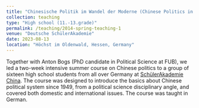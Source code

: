 ```yaml
---
title: "Chinesische Politik im Wandel der Moderne (Chinese Politics in the Course of Modernity) "
collection: teaching
type: "High school (11.-13.grade)"
permalink: /teaching/2014-spring-teaching-1
venue: "Deutsche SchülerAkademie"
date: 2023-08-13
location: "Höchst im Oldenwald, Hessen, Germany"
---
```


Together with Anton Bogs (PhD candidate in Political Science at FUB), we led a two-week intensive summer course on Chinese politics to a group of sixteen high school students from all over Germany at [SchülerAkademie China](https://www.schuelerakademie-china.de/). The course was designed to introduce the basics about Chinese political system since 1949, from a political science disciplinary angle, and covered both domestic and international issues. The course was taught in German. 
